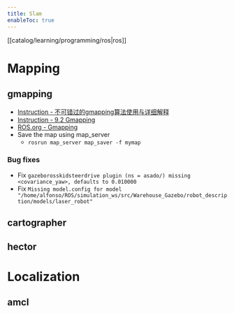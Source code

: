 ```yaml
---
title: Slam
enableToc: true
---
```

[[catalog/learning/programming/ros|ros]]

# Mapping
## gmapping
- [Instruction - 不可错过的gmapping算法使用与详细解释](https://www.guyuehome.com/14967)
- [Instruction - 9.2 Gmapping](https://sychaichangkun.gitbooks.io/ros-tutorial-icourse163/content/chapter9/9.2.html)
- [ROS.org - Gmapping](http://wiki.ros.org/gmapping)
- Save the map using map_server
	- ```rosrun map_server map_saver -f mymap```
### Bug fixes
- Fix ```gazeborosskidsteerdrive plugin (ns = asado/) missing <covariance_yaw>, defaults to 0.010000```
- Fix ```Missing model.config for model "/home/alfonso/ROS/simulation_ws/src/Warehouse_Gazebo/robot_description/models/laser_robot"```
## cartographer
## hector
# Localization
## amcl